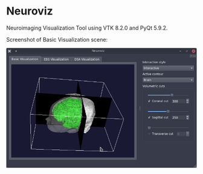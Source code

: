 # Neuroviz

Neuroimaging Visualization Tool using VTK 8.2.0 and PyQt 5.9.2.

Screenshot of Basic Visualization scene:

<img src = "Documentation/Screen_BasicVisualization.png" width = "600" style = "float:left" alt = "Basic Visualization">
